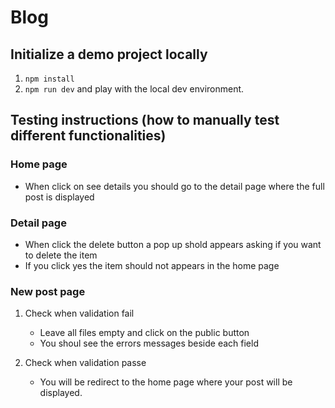 # Blog

## Initialize a demo project locally

1. `npm install`
2. `npm run dev` and play with the local dev environment.

   
## Testing instructions (how to manually test different functionalities)

### Home page
- When click on see details you should go to the detail page where the full post is displayed

### Detail page
- When click the delete button a pop up shold appears asking if you want to delete the item
- If you click yes the item should not appears in the home page
  
### New post page
1. Check when validation fail
   - Leave all files empty and click on the public button
   - You shoul see the errors messages beside each field

2. Check when validation passe
   - You will be redirect to the home page where your post will be displayed.

